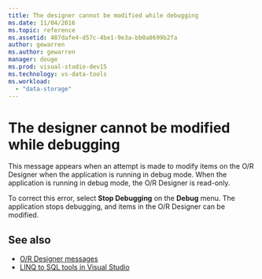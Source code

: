 ```yaml
---
title: The designer cannot be modified while debugging
ms.date: 11/04/2016
ms.topic: reference
ms.assetid: 487dafe4-d57c-4be1-9e3a-bb0a8699b2fa
author: gewarren
ms.author: gewarren
manager: douge
ms.prod: visual-studio-dev15
ms.technology: vs-data-tools
ms.workload:
  - "data-storage"
---
```

# The designer cannot be modified while debugging

This message appears when an attempt is made to modify items on the O/R Designer when the application is running in debug mode. When the application is running in debug mode, the O/R Designer is read-only.

To correct this error, select **Stop Debugging** on the **Debug** menu. The application stops debugging, and items in the O/R Designer can be modified.

## See also

- [O/R Designer messages](../data-tools/o-r-designer-messages.md)
- [LINQ to SQL tools in Visual Studio](../data-tools/linq-to-sql-tools-in-visual-studio2.md)